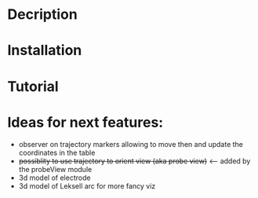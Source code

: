 # Decription

# Installation

# Tutorial

# Ideas for next features:

- observer on trajectory markers allowing to move then and update the coordinates in the table
- ~~possiblity to use trajectory to orient view (aka probe view)~~ <-- added by the probeView module
- 3d model of electrode
- 3d model of Leksell arc for more fancy viz
